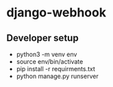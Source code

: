 # django-webhook

## Developer setup

- python3 -m venv env
- source env/bin/activate
- pip install -r requirments.txt
- python manage.py runserver
